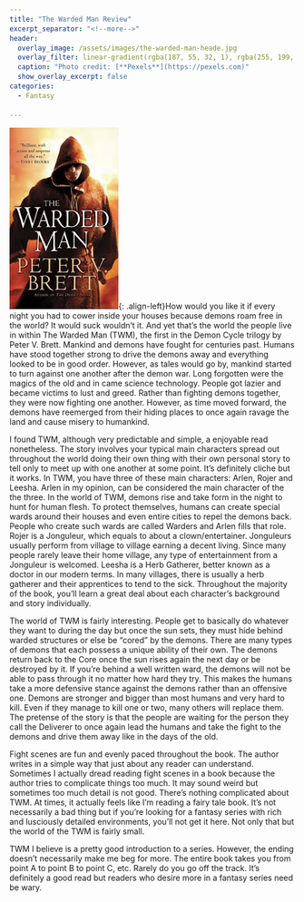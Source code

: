 ```yaml
---
title: "The Warded Man Review"
excerpt_separator: "<!--more-->"
header:
  overlay_image: /assets/images/the-warded-man-heade.jpg
  overlay_filter: linear-gradient(rgba(187, 55, 32, 1), rgba(255, 199, 133, 1))
  caption: "Photo credit: [**Pexels**](https://pexels.com)"
  show_overlay_excerpt: false
categories:
  - Fantasy

---
```

![the-warded-man-cover](/assets/images/the-warded-man.jpg){: .align-left}How would you like it if every night you had to cower inside your houses because demons roam free in the world? It would suck wouldn’t it. And yet that’s the world the people live in within The Warded Man (TWM), the first in the Demon Cycle trilogy by Peter V. Brett. Mankind and demons have fought for centuries past. Humans have stood together strong to drive the demons away and everything looked to be in good order. However, as tales would go by, mankind started to turn against one another after the demon war. Long forgotten were the magics of the old and in came science technology. People got lazier and became victims to lust and greed. Rather than fighting demons together, they were now fighting one another. However, as time moved forward, the demons have reemerged from their hiding places to once again ravage the land and cause misery to humankind.

I found TWM, although very predictable and simple, a enjoyable read nonetheless. The story involves your typical main characters spread out throughout the world doing their own thing with their own personal story to tell only to meet up with one another at some point. It’s definitely cliche but it works. In TWM, you have three of these main characters: Arlen, Rojer and Leesha. Arlen in my opinion, can be considered the main character of the the three. In the world of TWM, demons rise and take form in the night to hunt for human flesh. To protect themselves, humans can create special wards around their houses and even entire cities to repel the demons back. People who create such wards are called Warders and Arlen fills that role. Rojer is a Jonguleur, which equals to about a clown/entertainer. Jonguleurs usually perform from village to village earning a decent living. Since many people rarely leave their home village, any type of entertainment from a Jonguleur is welcomed. Leesha is a Herb Gatherer, better known as a doctor in our modern terms. In many villages, there is usually a herb gatherer and their apprentices to tend to the sick. Throughout the majority of the book, you’ll learn a great deal about each character’s background and story individually.

The world of TWM is fairly interesting. People get to basically do whatever they want to during the day but once the sun sets, they must hide behind warded structures or else be “cored” by the demons. There are many types of demons that each possess a unique ability of their own. The demons return back to the Core once the sun rises again the next day or be destroyed by it. If you’re behind a well written ward, the demons will not be able to pass through it no matter how hard they try. This makes the humans take a more defensive stance against the demons rather than an offensive one. Demons are stronger and bigger than most humans and very hard to kill. Even if they manage to kill one or two, many others will replace them. The pretense of the story is that the people are waiting for the person they call the Deliverer to once again lead the humans and take the fight to the demons and drive them away like in the days of the old.

Fight scenes are fun and evenly paced throughout the book. The author writes in a simple way that just about any reader can understand. Sometimes I actually dread reading fight scenes in a book because the author tries to complicate things too much. It may sound weird but sometimes too much detail is not good. There’s nothing complicated about TWM. At times, it actually feels like I’m reading a fairy tale book. It’s not necessarily a bad thing but if you’re looking for a fantasy series with rich and lusciously detailed environments, you’ll not get it here. Not only that but the world of the TWM is fairly small.

TWM I believe is a pretty good introduction to a series. However, the ending doesn’t necessarily make me beg for more. The entire book takes you from point A to point B to point C, etc. Rarely do you go off the track. It’s definitely a good read but readers who desire more in a fantasy series need be wary.


